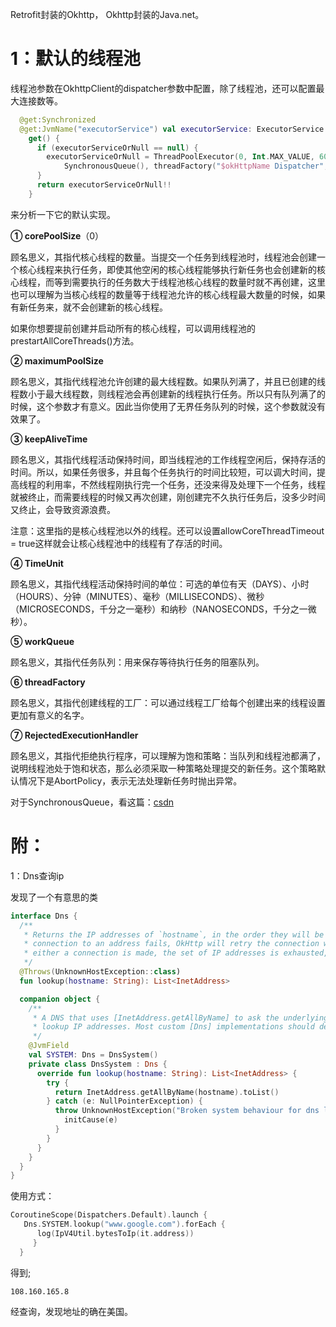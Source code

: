 Retrofit封装的Okhttp， Okhttp封装的Java.net。

# 1：默认的线程池

线程池参数在OkhttpClient的dispatcher参数中配置，除了线程池，还可以配置最大连接数等。

```kotlin
  @get:Synchronized
  @get:JvmName("executorService") val executorService: ExecutorService
    get() {
      if (executorServiceOrNull == null) {
        executorServiceOrNull = ThreadPoolExecutor(0, Int.MAX_VALUE, 60, TimeUnit.SECONDS,
            SynchronousQueue(), threadFactory("$okHttpName Dispatcher", false))
      }
      return executorServiceOrNull!!
    }
```

来分析一下它的默认实现。

**① corePoolSize**（0）

顾名思义，其指代核心线程的数量。当提交一个任务到线程池时，线程池会创建一个核心线程来执行任务，即使其他空闲的核心线程能够执行新任务也会创建新的核心线程，而等到需要执行的任务数大于线程池核心线程的数量时就不再创建，这里也可以理解为当核心线程的数量等于线程池允许的核心线程最大数量的时候，如果有新任务来，就不会创建新的核心线程。

如果你想要提前创建并启动所有的核心线程，可以调用线程池的prestartAllCoreThreads()方法。

**② maximumPoolSize**

顾名思义，其指代线程池允许创建的最大线程数。如果队列满了，并且已创建的线程数小于最大线程数，则线程池会再创建新的线程执行任务。所以只有队列满了的时候，这个参数才有意义。因此当你使用了无界任务队列的时候，这个参数就没有效果了。

**③ keepAliveTime**

顾名思义，其指代线程活动保持时间，即当线程池的工作线程空闲后，保持存活的时间。所以，如果任务很多，并且每个任务执行的时间比较短，可以调大时间，提高线程的利用率，不然线程刚执行完一个任务，还没来得及处理下一个任务，线程就被终止，而需要线程的时候又再次创建，刚创建完不久执行任务后，没多少时间又终止，会导致资源浪费。

注意：这里指的是核心线程池以外的线程。还可以设置allowCoreThreadTimeout = true这样就会让核心线程池中的线程有了存活的时间。

**④ TimeUnit**

顾名思义，其指代线程活动保持时间的单位：可选的单位有天（DAYS）、小时（HOURS）、分钟（MINUTES）、毫秒（MILLISECONDS）、微秒（MICROSECONDS，千分之一毫秒）和纳秒（NANOSECONDS，千分之一微秒）。

**⑤ workQueue**

顾名思义，其指代任务队列：用来保存等待执行任务的阻塞队列。

**⑥ threadFactory**

顾名思义，其指代创建线程的工厂：可以通过线程工厂给每个创建出来的线程设置更加有意义的名字。

**⑦ RejectedExecutionHandler**

顾名思义，其指代拒绝执行程序，可以理解为饱和策略：当队列和线程池都满了，说明线程池处于饱和状态，那么必须采取一种策略处理提交的新任务。这个策略默认情况下是AbortPolicy，表示无法处理新任务时抛出异常。



对于SynchronousQueue，看这篇：[csdn](https://blog.csdn.net/yanyan19880509/article/details/52562039)



# 附：

1：Dns查询ip

发现了一个有意思的类



```kotlin
interface Dns {
  /**
   * Returns the IP addresses of `hostname`, in the order they will be attempted by OkHttp. If a
   * connection to an address fails, OkHttp will retry the connection with the next address until
   * either a connection is made, the set of IP addresses is exhausted, or a limit is exceeded.
   */
  @Throws(UnknownHostException::class)
  fun lookup(hostname: String): List<InetAddress>

  companion object {
    /**
     * A DNS that uses [InetAddress.getAllByName] to ask the underlying operating system to
     * lookup IP addresses. Most custom [Dns] implementations should delegate to this instance.
     */
    @JvmField
    val SYSTEM: Dns = DnsSystem()
    private class DnsSystem : Dns {
      override fun lookup(hostname: String): List<InetAddress> {
        try {
          return InetAddress.getAllByName(hostname).toList()
        } catch (e: NullPointerException) {
          throw UnknownHostException("Broken system behaviour for dns lookup of $hostname").apply {
            initCause(e)
          }
        }
      }
    }
  }
}
```

使用方式：

```kotlin
CoroutineScope(Dispatchers.Default).launch {
   Dns.SYSTEM.lookup("www.google.com").forEach {
      log(IpV4Util.bytesToIp(it.address))
     }
  }
```

得到;

```
108.160.165.8
```

经查询，发现地址的确在美国。